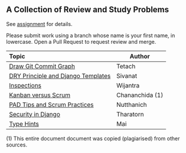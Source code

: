 ## A Collection of Review and Study Problems

See [assignment](https://cpske.github.io/ISP/assignment/problemset-assignment) for details.

Please submit work using a branch whose name is your first name, in lowercase. Open a Pull Request to request review and merge.

| Topic                                            | Author |
|:-------------------------------------------------|--------|
| [Draw Git Commit Graph](git-command/README)      | Tetach |
| [DRY Principle and Django Templates](dry-principle/README)| Sivanat |
| [Inspections](inspection-review/README)          | Wijantra |
| [Kanban versus Scrum](kanban-vs-scrum/README)    | Chananchida (1) |
| [PAD Tips and Scrum Practices](pad-tips-and-scrum/README) | Nutthanich |
| [Security in Django](security-in-django/README)  | Tharatorn |
| [Type Hints](type-hints/README)                  | Mai  |


(1) This entire document document was copied (plagiarised) from other sources.
